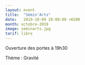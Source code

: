 ```yaml
---
layout: event
title:  "Sémin'Arts"
date:   2019-10-09 20:00:00 +0200
month: octobre-2019
image: seminarts.jpg
tarif: libre
---
```


Ouverture des portes à 19h30

Thème : Gravité